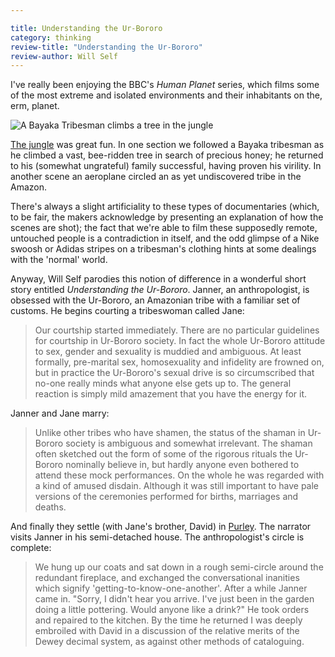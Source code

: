 ```yaml
---

title: Understanding the Ur-Bororo
category: thinking
review-title: "Understanding the Ur-Bororo"
review-author: Will Self
---
```


I've really been enjoying the BBC's _Human Planet_ series, which films some of the most extreme and isolated environments and their inhabitants on the, erm, planet.

![A Bayaka Tribesman climbs a tree in the jungle](http://static.bbc.co.uk/humanplanetexplorer/img/ic/640x360/images/resources/environments/jungles.jpg)

[The jungle](http://www.bbc.co.uk/nature/humanplanetexplorer/environments/jungles) was great fun. In one section we followed a Bayaka tribesman as he climbed a vast, bee-ridden tree in search of precious honey; he returned to his (somewhat ungrateful) family successful, having proven his virility. In another scene an aeroplane circled an as yet undiscovered tribe in the Amazon.

There's always a slight artificiality to these types of documentaries (which, to be fair, the makers acknowledge by presenting an explanation of how the scenes are shot); the fact that we're able to film these supposedly remote, untouched people is a contradiction in itself, and the odd glimpse of a Nike swoosh or Adidas stripes on a tribesman's clothing hints at some dealings with the 'normal' world.

Anyway, Will Self parodies this notion of difference in a wonderful short story entitled _Understanding the Ur-Bororo_. Janner, an anthropologist, is obsessed with the Ur-Bororo, an Amazonian tribe with a familiar set of customs. He begins courting a tribeswoman called Jane:

> Our courtship started immediately. There are no particular guidelines for courtship in Ur-Bororo society. In fact the whole Ur-Bororo attitude to sex, gender and sexuality is muddied and ambiguous. At least formally, pre-marital sex, homosexuality and infidelity are frowned on, but in practice the Ur-Bororo's sexual drive is so circumscribed that no-one really minds what anyone else gets up to. The general reaction is simply mild amazement that you have the energy for it.

Janner and Jane marry:

> Unlike other tribes who have shamen, the status of the shaman in Ur-Bororo society is ambiguous and somewhat irrelevant. The shaman often sketched out the form of some of the rigorous rituals the Ur-Bororo nominally believe in, but hardly anyone even bothered to attend these mock performances. On the whole he was regarded with a kind of amused disdain. Although it was still important to have pale versions of the ceremonies performed for births, marriages and deaths.

And finally they settle (with Jane's brother, David) in [Purley](http://maps.google.co.uk/maps?f=q&source=s_q&hl=en&geocode=&q=Purley&aq=1&sll=53.800651,-4.064941&sspn=20.857001,39.506836&ie=UTF8&hq=&hnear=Purley,+United+Kingdom&z=13). The narrator visits Janner in his semi-detached house. The anthropologist's circle is complete:

> We hung up our coats and sat down in a rough semi-circle around the redundant fireplace, and exchanged the conversational inanities which signify 'getting-to-know-one-another'. After a while Janner came in. "Sorry, I didn't hear you arrive. I've just been in the garden doing a little pottering. Would anyone like a drink?" He took orders and repaired to the kitchen. By the time he returned I was deeply embroiled with David in a discussion of the relative merits of the Dewey decimal system, as against other methods of cataloguing.
